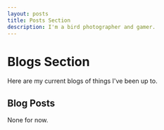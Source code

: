 ```yaml
---
layout: posts
title: Posts Section
description: I'm a bird photographer and gamer.
---
```


# Blogs Section

Here are my current blogs of things I've been up to.

## Blog Posts

None for now.